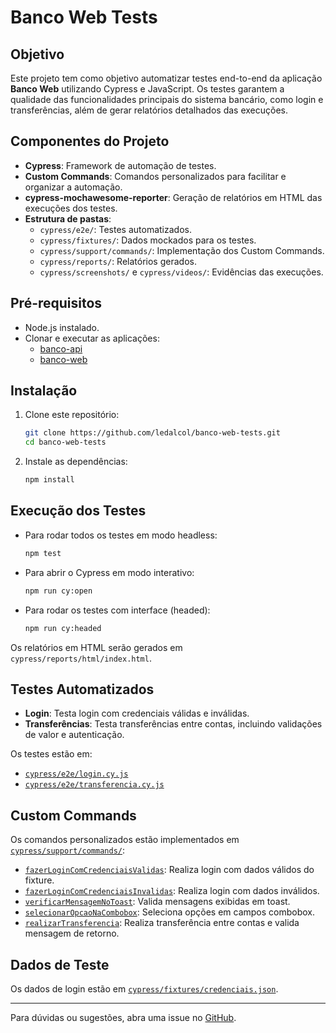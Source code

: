 # Banco Web Tests

## Objetivo

Este projeto tem como objetivo automatizar testes end-to-end da aplicação **Banco Web** utilizando Cypress e JavaScript. Os testes garantem a qualidade das funcionalidades principais do sistema bancário, como login e transferências, além de gerar relatórios detalhados das execuções.

## Componentes do Projeto

- **Cypress**: Framework de automação de testes.
- **Custom Commands**: Comandos personalizados para facilitar e organizar a automação.
- **cypress-mochawesome-reporter**: Geração de relatórios em HTML das execuções dos testes.
- **Estrutura de pastas**:
  - `cypress/e2e/`: Testes automatizados.
  - `cypress/fixtures/`: Dados mockados para os testes.
  - `cypress/support/commands/`: Implementação dos Custom Commands.
  - `cypress/reports/`: Relatórios gerados.
  - `cypress/screenshots/` e `cypress/videos/`: Evidências das execuções.

## Pré-requisitos

- Node.js instalado.
- Clonar e executar as aplicações:
  - [banco-api](https://github.com/juliodelimas/banco-api)
  - [banco-web](https://github.com/juliodelimas/banco-web)

## Instalação

1. Clone este repositório:
   ```sh
   git clone https://github.com/ledalcol/banco-web-tests.git
   cd banco-web-tests
   ```
2. Instale as dependências:
   ```sh
   npm install
   ```

## Execução dos Testes

- Para rodar todos os testes em modo headless:
  ```sh
  npm test
  ```
- Para abrir o Cypress em modo interativo:
  ```sh
  npm run cy:open
  ```
- Para rodar os testes com interface (headed):
  ```sh
  npm run cy:headed
  ```

Os relatórios em HTML serão gerados em `cypress/reports/html/index.html`.

## Testes Automatizados

- **Login**: Testa login com credenciais válidas e inválidas.
- **Transferências**: Testa transferências entre contas, incluindo validações de valor e autenticação.

Os testes estão em:
- [`cypress/e2e/login.cy.js`](cypress/e2e/login.cy.js)
- [`cypress/e2e/transferencia.cy.js`](cypress/e2e/transferencia.cy.js)

## Custom Commands

Os comandos personalizados estão implementados em [`cypress/support/commands/`](cypress/support/commands/):

- [`fazerLoginComCredenciaisValidas`](cypress/support/commands/login.js): Realiza login com dados válidos do fixture.
- [`fazerLoginComCredenciaisInvalidas`](cypress/support/commands/login.js): Realiza login com dados inválidos.
- [`verificarMensagemNoToast`](cypress/support/commands/common.js): Valida mensagens exibidas em toast.
- [`selecionarOpcaoNaCombobox`](cypress/support/commands/common.js): Seleciona opções em campos combobox.
- [`realizarTransferencia`](cypress/support/commands/transferencias.js): Realiza transferência entre contas e valida mensagem de retorno.

## Dados de Teste

Os dados de login estão em [`cypress/fixtures/credenciais.json`](cypress/fixtures/credenciais.json).

---

Para dúvidas ou sugestões, abra uma issue no [GitHub](https://github.com/ledalcol/banco-web-tests/issues).